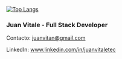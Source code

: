 [![Top Langs](https://github-readme-stats.vercel.app/api/top-langs/?username=JVita-Code)](https://github.com/anuraghazra/github-readme-stats)



### Juan Vitale - Full Stack Developer

Contacto: juanvitan@gmail.com

LinkedIn: www.linkedin.com/in/juanvitaletec

